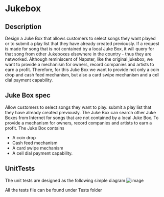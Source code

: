 # Jukebox


## Description
Design a Juke Box that allows customers to select songs they want played or to submit a play list that they have already created previously. If a request is made for song that is not contained by a local Juke Box, it will query for that song from other Jukeboxes elsewhere in the country - thus they are networked. Although reminiscent of Napster, like the original jukebox, we want to provide a mechanism for owners, record companies and artists to earn a profit. Therefore, for this Juke Box we want to provide not only a coin drop and cash feed mechanism, but also a card swipe mechanism and a cell dial payment capability.

## Juke Box spec
Allow customers to select songs they want to play. submit a play list that they have already created previously. The Juke Box can search other Juke Boxes from Internet for songs that are not contained by a local Juke Box. To provide a mechanism for owners, record companies and artists to earn a profit. The Juke Box contains

- A coin drop
- Cash feed mechanism
- A card swipe mechanism
- A cell dial payment capability.

## UnitTests

The unit tests are designed as the following simple diagram
![image](https://user-images.githubusercontent.com/69946982/137400878-130eedc7-1456-4625-9d3d-7eb653ac98e8.png)
 

All the tests file can be found under Tests folder
